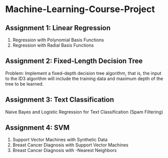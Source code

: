 # Machine-Learning-Course-Project

## Assignment 1: Linear Regression
1. Regression with Polynomial Basis Functions
2. Regression with Radial Basis Functions

## Assignment 2: Fixed-Length Decision Tree
Problem: Implement a fixed-depth decision tree algorithm, that is, the input to the ID3 algorithm will include the training data and maximum depth of the tree to be learned.

## Assignment 3: Text Classification
Naive Bayes and Logistic Regression for Text Classification (Spam Filtering)

## Assignment 4: SVM
1. Support Vector Machines with Synthetic Data
2. Breast Cancer Diagnosis with Support Vector Machines
3. Breast Cancer Diagnosis with -Nearest Neighbors
